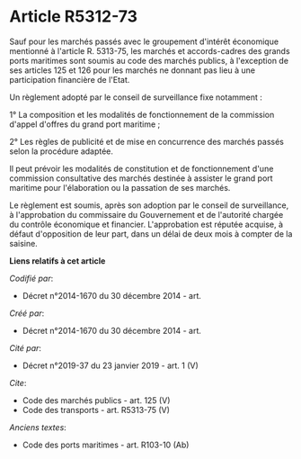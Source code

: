 # Article R5312-73

Sauf pour les marchés passés avec le groupement d'intérêt économique mentionné à l'article R. 5313-75, les marchés et
accords-cadres des grands ports maritimes sont soumis au code des marchés publics, à l'exception de ses articles 125 et 126
pour les marchés ne donnant pas lieu à une participation financière de l'Etat. 

Un règlement adopté par le conseil de surveillance fixe notamment : 

1° La composition et les modalités de fonctionnement de la commission d'appel d'offres du grand port maritime ; 

2° Les règles de publicité et de mise en concurrence des marchés passés selon la procédure adaptée. 

Il peut prévoir les modalités de constitution et de fonctionnement d'une commission consultative des marchés destinée à
assister le grand port maritime pour l'élaboration ou la passation de ses marchés. 

Le règlement est soumis, après son adoption par le conseil de surveillance, à l'approbation du commissaire du Gouvernement et
de l'autorité chargée du contrôle économique et financier. L'approbation est réputée acquise, à défaut d'opposition de leur
part, dans un délai de deux mois à compter de la saisine.

**Liens relatifs à cet article**

_Codifié par_:

  - Décret n°2014-1670 du 30 décembre 2014 - art.

_Créé par_:

  - Décret n°2014-1670 du 30 décembre 2014 - art.

_Cité par_:

  - Décret n°2019-37 du 23 janvier 2019 - art. 1 (V)

_Cite_:

  - Code des marchés publics - art. 125 (V)
  - Code des transports - art. R5313-75 (V)

_Anciens textes_:

  - Code des ports maritimes - art. R103-10 (Ab)
